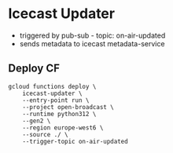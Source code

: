 # Icecast Updater

- triggered by pub-sub - topic: on-air-updated
- sends metadata to icecast metadata-service


## Deploy CF

```shell
gcloud functions deploy \
    icecast-updater \
    --entry-point run \
    --project open-broadcast \
    --runtime python312 \
    --gen2 \
    --region europe-west6 \
    --source ./ \
    --trigger-topic on-air-updated
```